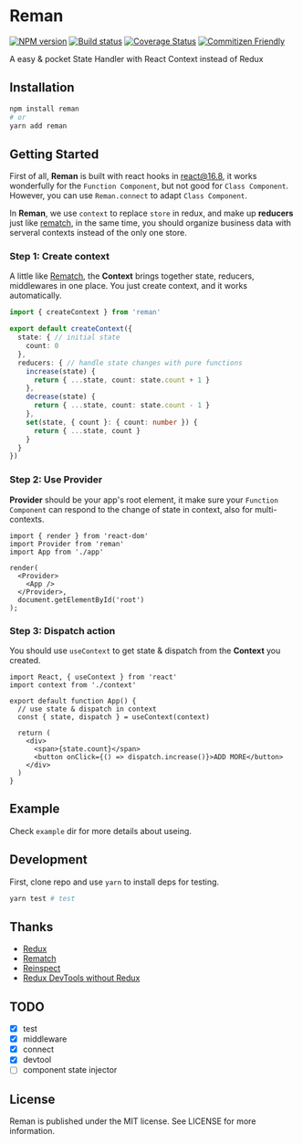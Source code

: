 # Reman

[![NPM version][npm-badge]][npm-url]
[![Build status][travis-badge]][travis-url]
[![Coverage Status][coverage-badge]][coverage-url]
[![Commitizen Friendly][commitizen-badge]][commitizen-url]

A easy & pocket State Handler with React Context instead of Redux

## Installation

```sh
npm install reman 
# or
yarn add reman
```

## Getting Started

First of all, **Reman** is built with react hooks in react@16.8, it works wonderfully for the `Function Component`, but not good for `Class Component`. However, you can use `Reman.connect` to adapt `Class Component`.

In **Reman**, we use `context` to replace `store` in redux, and make up **reducers** just like [rematch][rematch-url], in the same time, you should organize business data with serveral contexts instead of the only one store.

### Step 1: Create context

A little like [Rematch][rematch-url], the **Context** brings together state, reducers, middlewares in one place. You just create context, and it works automatically.

```ts
import { createContext } from 'reman'

export default createContext({
  state: { // initial state
    count: 0
  },
  reducers: { // handle state changes with pure functions 
    increase(state) {
      return { ...state, count: state.count + 1 }
    },
    decrease(state) {
      return { ...state, count: state.count - 1 }
    },
    set(state, { count }: { count: number }) {
      return { ...state, count }
    }
  }
})
```

### Step 2: Use Provider

**Provider** should be your app's root element, it make sure your `Function Component` can respond to the change of state in context, also for multi-contexts.

```tsx
import { render } from 'react-dom'
import Provider from 'reman'
import App from './app'

render(
  <Provider>
    <App />
  </Provider>,
  document.getElementById('root')
);
```

### Step 3: Dispatch action

You should use `useContext` to get state & dispatch from the **Context** you created.

```tsx
import React, { useContext } from 'react'
import context from './context'

export default function App() {
  // use state & dispatch in context
  const { state, dispatch } = useContext(context)

  return (
    <div>
      <span>{state.count}</span>
      <button onClick={() => dispatch.increase()}>ADD MORE</button>
    </div>
  )
}
```

## Example

Check `example` dir for more details about useing.

## Development

First, clone repo and use `yarn` to install deps for testing.

```sh
yarn test # test 
```

## Thanks

- [Redux][redux-url]
- [Rematch][rematch-url]
- [Reinspect][reinspect-url]
- [Redux DevTools without Redux][redux-devtools-without-redux-url]

## TODO

- [x] test
- [x] middleware
- [x] connect
- [x] devtool
- [ ] component state injector

## License

Reman is published under the MIT license. See LICENSE for more information.

[npm-url]: https://npmjs.org/package/reman
[npm-badge]: http://img.shields.io/npm/v/reman.svg?style=flat
[travis-url]: https://travis-ci.org/teabyii/reman
[travis-badge]: http://img.shields.io/travis/teabyii/reman.svg?style=flat
[coverage-url]: https://coveralls.io/github/teabyii/reman
[coverage-badge]: http://img.shields.io/coveralls/teabyii/reman.svg?style=flat
[commitizen-url]: http://commitizen.github.io/cz-cli/
[commitizen-badge]: https://img.shields.io/badge/commitizen-friendly-brightgreen.svg?style=flat
[redux-url]: https://github.com/reduxjs/redux
[rematch-url]: https://rematch.github.io/rematch/#
[redux-devtools-without-redux-url]: https://medium.com/@zalmoxis/redux-devtools-without-redux-or-how-to-have-a-predictable-state-with-any-architecture-61c5f5a7716f
[reinspect-url]: https://github.com/troch/reinspect
